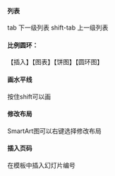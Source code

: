 #### 列表 

  tab	下一级列表
  shift-tab	上一级列表

#### 比例圆环：
  
  【插入】【图表】【饼图】【圆环图】

#### 画水平线
  
  按住shift可以画

#### 修改布局
  
  SmartArt图可以右键选择修改布局

#### 插入页码
  
  在模板中插入幻灯片编号
